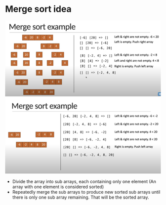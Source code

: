 # Merge sort idea

![](./screenshots/example-part-1.png)
![](./screenshots/example-part-2.png)

- Divide the array into sub arrays, each containing only one element (An array with one element is considered sorted)
- Repeatedly merge the sub arrays to produce new sorted sub arrays until there is only one sub array remaining. That will be the sorted array.
